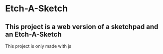 # Etch-A-Sketch
## This project is a web version of a sketchpad and an Etch-A-Sketch
This project is only made with js
